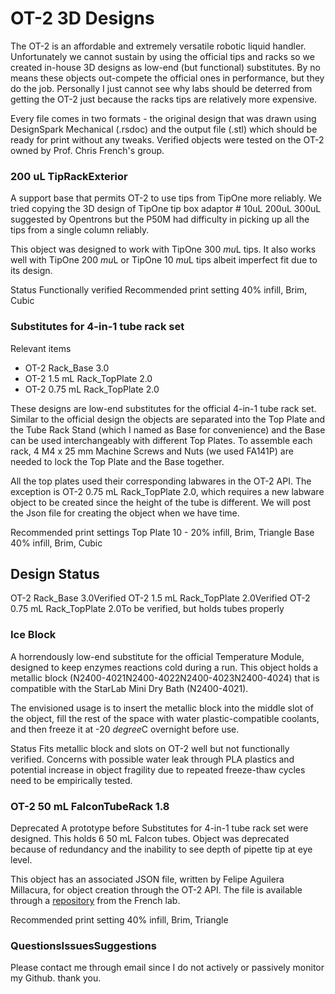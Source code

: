 # OT-2 3D Designs

The OT-2 is an affordable and extremely versatile robotic liquid handler. Unfortunately we cannot sustain by using the official tips and racks so we created in-house 3D designs as low-end (but functional) substitutes. By no means these objects out-compete the official ones in performance, but they do the job. Personally I just cannot see why labs should be deterred from getting the OT-2 just because the racks  tips are relatively more expensive. 

Every file comes in two formats - the original design that was drawn using DesignSpark Mechanical (.rsdoc) and the output file (.stl) which should be ready for print without any tweaks. Verified objects were tested on the OT-2 owned by Prof. Chris French's group.

### 200 uL TipRackExterior
A support base that permits OT-2 to use tips from TipOne more reliably. We tried copying the 3D design of TipOne tip box adaptor # 10uL  200uL  300uL suggested by Opentrons but the P50M had difficulty in picking up all the tips from a single column reliably.

This object was designed to work with TipOne 300 $mu$L tips. It also works well with TipOne 200 $mu$L or TipOne 10 $mu$L tips albeit imperfect fit due to its design.

Status Functionally verified
Recommended print setting 40% infill, Brim, Cubic

### Substitutes for 4-in-1 tube rack set
Relevant items
- OT-2 Rack_Base 3.0
- OT-2 1.5 mL Rack_TopPlate 2.0 
- OT-2 0.75 mL Rack_TopPlate 2.0

These designs are low-end substitutes for the official 4-in-1 tube rack set. Similar to the official design the objects are separated into the Top Plate and the Tube Rack Stand (which I named as Base for convenience) and the Base can be used interchangeably with different Top Plates. To assemble each rack, 4  M4 x 25 mm Machine Screws and Nuts (we used FA141P) are needed to lock the Top Plate and the Base together.

All the top plates used their corresponding labwares in the OT-2 API. The exception is OT-2 0.75 mL Rack_TopPlate 2.0, which requires a new labware object to be created since the height of the tube is different. We will post the Json file for creating the object when we have time.

Recommended print settings
Top Plate 10 - 20% infill, Brim, Triangle
Base 40% infill, Brim, Cubic

Design                 Status 
-------------------------------------------
OT-2 Rack_Base 3.0Verified
OT-2 1.5 mL Rack_TopPlate 2.0Verified
OT-2 0.75 mL Rack_TopPlate 2.0To be verified, but holds tubes properly

### Ice Block
A horrendously low-end substitute for the official Temperature Module, designed to keep enzymes  reactions cold during a run. This object holds a metallic block (N2400-4021N2400-4022N2400-4023N2400-4024) that is compatible with the StarLab Mini Dry Bath (N2400-4021). 

The envisioned usage is to insert the metallic block into the middle slot of the object, fill the rest of the space with water  plastic-compatible coolants, and then freeze it at -20 $degree$C overnight before use.

Status Fits metallic block and slots on OT-2 well but not functionally verified. Concerns with possible water leak through PLA plastics and potential increase in object fragility due to repeated freeze-thaw cycles need to be empirically tested.

### OT-2 50 mL FalconTubeRack 1.8
Deprecated
A prototype before Substitutes for 4-in-1 tube rack set were designed. This holds 6  50 mL Falcon tubes. Object was deprecated because of redundancy and the inability to see depth of pipette tip at eye level.

This object has an associated JSON file, written by Felipe Aguilera Millacura, for object creation through the OT-2 API. The file is available through a [repository](httpsgithub.comchris-french-labOT2_Objects) from the French lab.

Recommended print setting 40% infill, Brim, Triangle

### QuestionsIssuesSuggestions
Please contact me through email since I do not actively or passively monitor my Github. thank you.